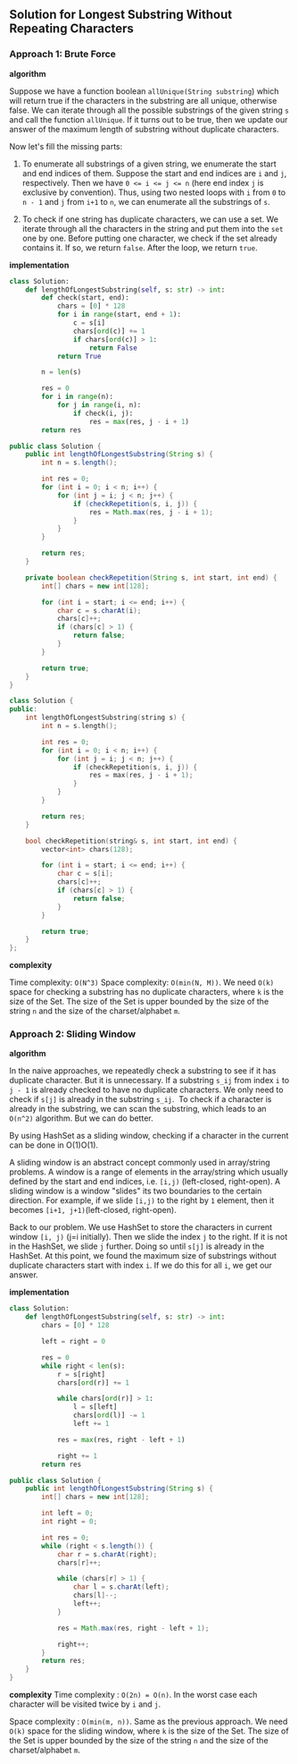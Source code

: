 ## Solution for Longest Substring Without Repeating Characters


### Approach 1: Brute Force

**algorithm**

Suppose we have a function boolean `allUnique(String substring`) which will return true if the characters in the substring are all unique, otherwise false. We can iterate through all the possible substrings of the given string `s` and call the function `allUnique`. If it turns out to be true, then we update our answer of the maximum length of substring without duplicate characters.

Now let's fill the missing parts:

1. To enumerate all substrings of a given string, we enumerate the start and end indices of them. Suppose the start and end indices are `i` and `j`, respectively. Then we have `0 <= i <= j <= n` (here end index `j` is exclusive by convention). Thus, using two nested loops with `i` from `0` to `n - 1` and `j` from `i+1` to `n`, we can enumerate all the substrings of `s`.

2. To check if one string has duplicate characters, we can use a set. We iterate through all the characters in the string and put them into the `set` one by one. Before putting one character, we check if the set already contains it. If so, we return `false`. After the loop, we return `true`.

**implementation**

```python
class Solution:
    def lengthOfLongestSubstring(self, s: str) -> int:
        def check(start, end):
            chars = [0] * 128
            for i in range(start, end + 1):
                c = s[i]
                chars[ord(c)] += 1
                if chars[ord(c)] > 1:
                    return False
            return True

        n = len(s)

        res = 0
        for i in range(n):
            for j in range(i, n):
                if check(i, j):
                    res = max(res, j - i + 1)
        return res
```

```java
public class Solution {
    public int lengthOfLongestSubstring(String s) {
        int n = s.length();

        int res = 0;
        for (int i = 0; i < n; i++) {
            for (int j = i; j < n; j++) {
                if (checkRepetition(s, i, j)) {
                    res = Math.max(res, j - i + 1);
                }
            }
        }

        return res;
    }

    private boolean checkRepetition(String s, int start, int end) {
        int[] chars = new int[128];

        for (int i = start; i <= end; i++) {
            char c = s.charAt(i);
            chars[c]++;
            if (chars[c] > 1) {
                return false;
            }
        }

        return true;
    }
}
```

```cpp
class Solution {
public:
    int lengthOfLongestSubstring(string s) {
        int n = s.length();

        int res = 0;
        for (int i = 0; i < n; i++) {
            for (int j = i; j < n; j++) {
                if (checkRepetition(s, i, j)) {
                    res = max(res, j - i + 1);
                }
            }
        }

        return res;
    }

    bool checkRepetition(string& s, int start, int end) {
        vector<int> chars(128);

        for (int i = start; i <= end; i++) {
            char c = s[i];
            chars[c]++;
            if (chars[c] > 1) {
                return false;
            }
        }

        return true;
    }
};
```

**complexity**

Time complexity: `O(N^3)`
Space complexity: `O(min(N, M))`. We need `O(k)` space for checking a substring has no duplicate characters, where `k` is the size of the Set. The size of the Set is upper bounded by the size of the string `n` and the size of the charset/alphabet `m`.

### Approach 2: Sliding Window

**algorithm**

In the naive approaches, we repeatedly check a substring to see if it has duplicate character. But it is unnecessary. If a substring `s_ij` from index `i` to `j - 1` is already checked to have no duplicate characters. We only need to check if `s[j]` is already in the substring `s_ij`.
​
To check if a character is already in the substring, we can scan the substring, which leads to an `O(n^2)` algorithm. But we can do better.

By using HashSet as a sliding window, checking if a character in the current can be done in O(1)O(1).

A sliding window is an abstract concept commonly used in array/string problems. A window is a range of elements in the array/string which usually defined by the start and end indices, i.e. `[i,j)` (left-closed, right-open). A sliding window is a window "slides" its two boundaries to the certain direction. For example, if we slide `[i,j)` to the right by `1` element, then it becomes `[i+1, j+1)`(left-closed, right-open).

Back to our problem. We use HashSet to store the characters in current window `[i, j)` (j=i initially). Then we slide the index `j` to the right. If it is not in the HashSet, we slide `j` further. Doing so until `s[j]` is already in the HashSet. At this point, we found the maximum size of substrings without duplicate characters start with index `i`. If we do this for all `i`, we get our answer.

**implementation**
```python
class Solution:
    def lengthOfLongestSubstring(self, s: str) -> int:
        chars = [0] * 128

        left = right = 0

        res = 0
        while right < len(s):
            r = s[right]
            chars[ord(r)] += 1

            while chars[ord(r)] > 1:
                l = s[left]
                chars[ord(l)] -= 1
                left += 1

            res = max(res, right - left + 1)

            right += 1
        return res
```

```java
public class Solution {
    public int lengthOfLongestSubstring(String s) {
        int[] chars = new int[128];

        int left = 0;
        int right = 0;

        int res = 0;
        while (right < s.length()) {
            char r = s.charAt(right);
            chars[r]++;

            while (chars[r] > 1) {
                char l = s.charAt(left);
                chars[l]--;
                left++;
            }

            res = Math.max(res, right - left + 1);

            right++;
        }
        return res;
    }
}
```

**complexity**
Time complexity : `O(2n) = O(n)`. In the worst case each character will be visited twice by `i` and `j`.

Space complexity : `O(min(m, n))`. Same as the previous approach. We need `O(k)` space for the sliding window, where `k` is the size of the Set. The size of the Set is upper bounded by the size of the string `n` and the size of the charset/alphabet `m`.
